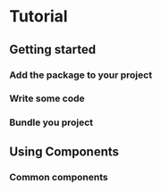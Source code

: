 # Tutorial

## Getting started

### Add the package to your project

### Write some code

### Bundle you project

## Using Components 

### Common components

